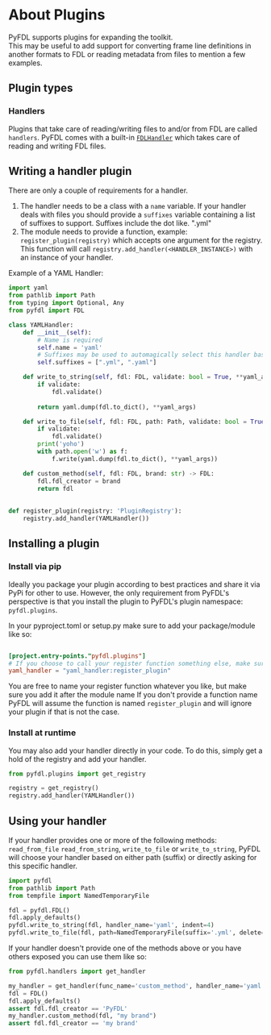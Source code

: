 # About Plugins

PyFDL supports plugins for expanding the toolkit.  
This may be useful to add support for converting frame line definitions in another formats to FDL or 
reading metadata from files to mention a few examples.

## Plugin types

### Handlers
Plugins that take care of reading/writing files to and/or from FDL are called `handlers`. 
PyFDL comes with a built-in [`FDLHandler`](../Handlers/handlers.md#fdlhandler) which takes care of reading and writing 
FDL files.

## Writing a handler plugin
There are only a couple of requirements for a handler.  
1. The handler needs to be a class with a `name` variable. If your handler deals with files you should 
 provide a `suffixes` variable containing a list of suffixes to support. Suffixes include the dot like. ".yml" 
2. The module needs to provide a function, example: `register_plugin(registry)` which accepts one argument for 
 the registry. This function will call `registry.add_handler(<HANDLER_INSTANCE>)` with an instance of your 
 handler.

Example of a YAML Handler:
```python
import yaml
from pathlib import Path
from typing import Optional, Any
from pyfdl import FDL

class YAMLHandler:
    def __init__(self):
        # Name is required
        self.name = 'yaml'
        # Suffixes may be used to automagically select this handler based on path
        self.suffixes = [".yml", ".yaml"]

    def write_to_string(self, fdl: FDL, validate: bool = True, **yaml_args: Optional[Any]) -> str:
        if validate:
            fdl.validate()
        
        return yaml.dump(fdl.to_dict(), **yaml_args)

    def write_to_file(self, fdl: FDL, path: Path, validate: bool = True, **yaml_args: Optional[Any]) -> str:
        if validate:
            fdl.validate()
        print('yoho')
        with path.open('w') as f:
            f.write(yaml.dump(fdl.to_dict(), **yaml_args))

    def custom_method(self, fdl: FDL, brand: str) -> FDL:
        fdl.fdl_creator = brand
        return fdl
            
    
def register_plugin(registry: 'PluginRegistry'):
    registry.add_handler(YAMLHandler())
``` 

## Installing a plugin
### Install via pip
Ideally you package your plugin according to best practices and share it via PyPi for other to use.
However, the only requirement from PyFDL's perspective is that you install the plugin to PyFDL's 
plugin namespace: `pyfdl.plugins`.

In your pyproject.toml or setup.py make sure to add your package/module like so:
``` toml

[project.entry-points."pyfdl.plugins"]
# If you choose to call your register function something else, make sure to adjust the entry below.
yaml_handler = "yaml_handler:register_plugin"
```

You are free to name your register function whatever you like, but make sure you add it after the module name
If you don't provide a function name PyFDL will assume the function is named `register_plugin` and will
ignore your plugin if that is not the case.

### Install at runtime
You may also add your handler directly in your code.
To do this, simply get a hold of the registry and add your handler.

```python
from pyfdl.plugins import get_registry

registry = get_registry()
registry.add_handler(YAMLHandler())
```

## Using your handler
If your handler provides one or more of the following methods: `read_from_file` `read_from_string`, 
`write_to_file` or `write_to_string`, PyFDL will choose your handler based on either path (suffix) or 
directly asking for this specific handler.

```python
import pyfdl
from pathlib import Path
from tempfile import NamedTemporaryFile

fdl = pyfdl.FDL()
fdl.apply_defaults()
pyfdl.write_to_string(fdl, handler_name='yaml', indent=4)
pyfdl.write_to_file(fdl, path=NamedTemporaryFile(suffix='.yml', delete=False).name)
```
If your handler doesn't provide one of the methods above or you have others exposed you can use them like so:
```python
from pyfdl.handlers import get_handler

my_handler = get_handler(func_name='custom_method', handler_name='yaml')
fdl = FDL()
fdl.apply_defaults()
assert fdl.fdl_creator == 'PyFDL'
my_handler.custom_method(fdl, "my brand")
assert fdl.fdl_creator == 'my brand'

```
